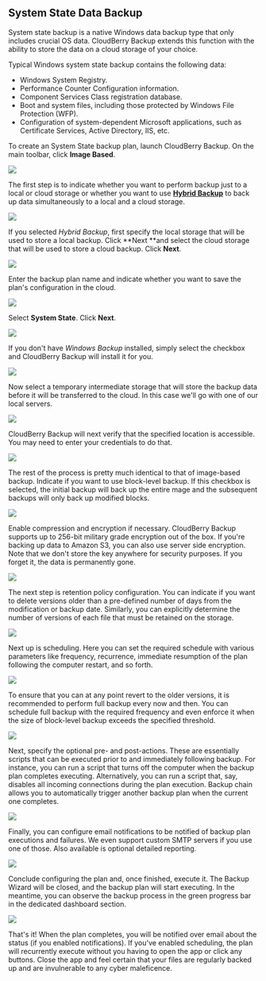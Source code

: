 ## System State Data Backup

System state backup is a native Windows data backup type that only includes crucial OS data. CloudBerry Backup extends this function with the ability to store the data on a cloud storage of your choice.

Typical Windows system state backup contains the following data:

* Windows System Registry. 
* Performance Counter Configuration information.
* Component Services Class registration database.
* Boot and system files, including those protected by Windows File Protection \(WFP\).
* Configuration of system-dependent Microsoft applications, such as Certificate Services, Active Directory, IIS, etc.

To create an System State backup plan, launch CloudBerry Backup. On the main toolbar, click **Image Based**.

![](/assets/image1.PNG)

The first step is to indicate whether you want to perform backup just to a local or cloud storage or whether you want to use [**Hybrid Backup**](https://www.gitbook.com/book/cloudberry/cloudberry-backup/edit#) to back up data simultaneously to a local and a cloud storage.

![](/assets/image2.PNG)

If you selected _Hybrid Backup_, first specify the local storage that will be used to store a local backup. Click **Next **and select the cloud storage that will be used to store a cloud backup. Click **Next**.

![](/assets/image3.PNG)

Enter the backup plan name and indicate whether you want to save the plan's configuration in the cloud.

![](/assets/image4.PNG)

Select **System State**. Click **Next**.

![](/assets/systemState.png)

If you don't have _Windows Backup_ installed, simply select the checkbox and CloudBerry Backup will install it for you.

![](/assets/systemState2.png)

Now select a temporary intermediate storage that will store the backup data before it will be transferred to the cloud. In this case we'll go with one of our local servers.

![](/assets/systemState4.png)

CloudBerry Backup will next verify that the specified location is accessible. You may need to enter your credentials to do that.

![](/assets/systemState5.png)

The rest of the process is pretty much identical to that of image-based backup. Indicate if you want to use block-level backup. If this checkbox is selected, the initial backup will back up the entire mage and the subsequent backups will only back up modified blocks.

![](/assets/systemState6.png)

Enable compression and encryption if necessary. CloudBerry Backup supports up to 256-bit military grade encryption out of the box. If you're backing up data to Amazon S3, you can also use server side encryption. Note that we don't store the key anywhere for security purposes. If you forget it, the data is permanently gone.

![](/assets/image7.PNG)

The next step is retention policy configuration. You can indicate if you want to delete versions older than a pre-defined number of days from the modification or backup date. Similarly, you can explicitly determine the number of versions of each file that must be retained on the storage.

![](/assets/image8.PNG)

Next up is scheduling. Here you can set the required schedule with various parameters like frequency, recurrence, immediate resumption of the plan following the computer restart, and so forth.

![](/assets/image9.PNG)

To ensure that you can at any point revert to the older versions, it is recommended to perform full backup every now and then. You can schedule full backup with the required frequency and even enforce it when the size of block-level backup exceeds the specified threshold.

![](/assets/image10.PNG)

Next, specify the optional pre- and post-actions. These are essentially scripts that can be executed prior to and immediately following backup. For instance, you can run a script that turns off the computer when the backup plan completes executing. Alternatively, you can run a script that, say, disables all incoming connections during the plan execution. Backup chain allows you to automatically trigger another backup plan when the current one completes.

![](/assets/image11.PNG)

Finally, you can configure email notifications to be notified of backup plan executions and failures. We even support custom SMTP servers if you use one of those. Also available is optional detailed reporting.

![](/assets/image12.png)

Conclude configuring the plan and, once finished, execute it. The Backup Wizard will be closed, and the backup plan will start executing. In the meantime, you can observe the backup process in the green progress bar in the dedicated dashboard section.

![](/assets/systemState7.png)

That's it! When the plan completes, you will be notified over email about the status \(if you enabled notifications\). If you've enabled scheduling, the plan will recurrently execute without you having to open the app or click any buttons. Close the app and feel certain that your files are regularly backed up and are invulnerable to any cyber maleficence.

